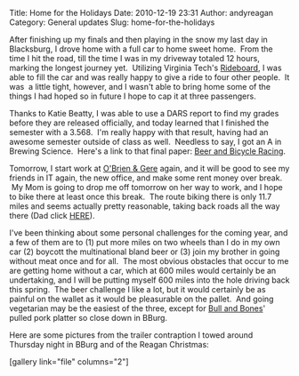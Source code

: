 Title: Home for the Holidays
Date: 2010-12-19 23:31
Author: andyreagan
Category: General updates
Slug: home-for-the-holidays

After finishing up my finals and then playing in the snow my last day in
Blacksburg, I drove home with a full car to home sweet home.  From the
time I hit the road, till the time I was in my driveway totaled 12
hours, marking the longest journey yet.  Utilizing Virginia Tech's
[Rideboard](http://www.vtrideboard.transportation.vt.edu), I was able to
fill the car and was really happy to give a ride to four other people.
 It was  a little tight, however, and I wasn't able to bring home some
of the things I had hoped so in future I hope to cap it at three
passengers.

Thanks to Katie Beatty, I was able to use a DARS report to find my
grades before they are released officially, and today learned that I
finished the semester with a 3.568.  I'm really happy with that result,
having had an awesome semester outside of class as well.  Needless to
say, I got an A in Brewing Science.  Here's a link to that final paper:
[Beer and Bicycle
Racing](http://andyreagan.com/wp-content/uploads/2010/12/Beer-and-Bicycle-Racing-Paper.docx).

Tomorrow, I start work at [O'Brien & Gere](http://www.obg.com/) again,
and it will be good to see my friends in IT again, the new office, and
make some rent money over break.  My Mom is going to drop me off
tomorrow on her way to work, and I hope to bike there at least once this
break.  The route biking there is only 11.7 miles and seems actually
pretty reasonable, taking back roads all the way there (Dad click
[HERE](http://maps.google.com/maps?f=d&source=s_d&saddr=4352+clark+terr+marcellus+ny+13108&daddr=43.0035693,-76.3098017+to:333+West+Washington+Street,+Syracuse,+NY+13202+(O'Brien+%26+Gere)&geocode=FYzTjwIdD61z-ymbXa9Sb_jZiTEFC2TkvP-stw%3BFbEukAId15pz-ymNasMJU_jZiTEZreD0wt3zVw%3BFXXikAId4_J1-yHrtk-dRq6irg&hl=en&mra=dpe&mrcr=0&mrsp=1&sz=13&via=1&dirflg=b&sll=43.014062,-76.241169&sspn=0.072297,0.154324&ie=UTF8&t=h&z=13&lci=bike)).

I've been thinking about some personal challenges for the coming year,
and a few of them are to (1) put more miles on two wheels than I do in
my own car (2) boycott the multinational bland beer or (3) join my
brother in going without meat once and for all.  The most obvious
obstacles that occur to me are getting home without a car, which at 600
miles would certainly be an undertaking, and I will be putting myself
600 miles into the hole driving back this spring.  The beer challenge I
like a lot, but it would certainly be as painful on the wallet as it
would be pleasurable on the pallet.  And going vegetarian may be the
easiest of the three, except for [Bull and
Bones](http://www.bullandbones.com/)' pulled pork platter so close down
in BBurg.

Here are some pictures from the trailer contraption I towed around
Thursday night in BBurg and of the Reagan Christmas:

[gallery link="file" columns="2"]
